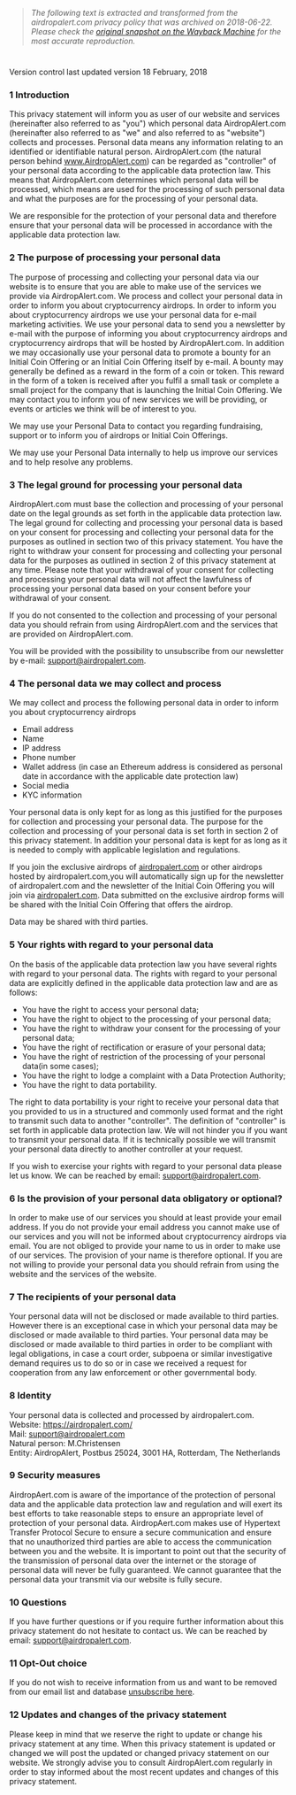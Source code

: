 > *The following text is extracted and transformed from the airdropalert.com privacy policy that was archived on 2018-06-22. Please check the [original snapshot on the Wayback Machine](https://web.archive.org/web/20180622171632id_/https%3A//airdropalert.com/PrivacyStatement) for the most accurate reproduction.*

# 

Version control last updated version 18 February, 2018

### 1 Introduction

This privacy statement will inform you as user of our website and services (hereinafter also referred to as "you") which personal data AirdropAlert.com (hereinafter also referred to as "we" and also referred to as "website") collects and processes. Personal data means any information relating to an identified or identifiable natural person. AirdropAlert.com (the natural person behind www.AirdropAlert.com) can be regarded as "controller" of your personal data according to the applicable data protection law. This means that AirdropAlert.com determines which personal data will be processed, which means are used for the processing of such personal data and what the purposes are for the processing of your personal data.

We are responsible for the protection of your personal data and therefore ensure that your personal data will be processed in accordance with the applicable data protection law.

### 2 The purpose of processing your personal data

The purpose of processing and collecting your personal data via our website is to ensure that you are able to make use of the services we provide via AirdropAlert.com. We process and collect your personal data in order to inform you about cryptocurrency airdrops. In order to inform you about cryptocurrency airdrops we use your personal data for e-mail marketing activities. We use your personal data to send you a newsletter by e-mail with the purpose of informing you about cryptocurrency airdrops and cryptocurrency airdrops that will be hosted by AirdropAlert.com. In addition we may occasionally use your personal data to promote a bounty for an Initial Coin Offering or an Initial Coin Offering itself by e-mail. A bounty may generally be defined as a reward in the form of a coin or token. This reward in the form of a token is received after you fulfil a small task or complete a small project for the company that is launching the Initial Coin Offering. We may contact you to inform you of new services we will be providing, or events or articles we think will be of interest to you.

We may use your Personal Data to contact you regarding fundraising, support or to inform you of airdrops or Initial Coin Offerings.

We may use your Personal Data internally to help us improve our services and to help resolve any problems.

### 3 The legal ground for processing your personal data

AirdropAlert.com must base the collection and processing of your personal date on the legal grounds as set forth in the applicable data protection law. The legal ground for collecting and processing your personal data is based on your consent for processing and collecting your personal data for the purposes as outlined in section two of this privacy statement. You have the right to withdraw your consent for processing and collecting your personal data for the purposes as outlined in section 2 of this privacy statement at any time. Please note that your withdrawal of your consent for collecting and processing your personal data will not affect the lawfulness of processing your personal data based on your consent before your withdrawal of your consent.

If you do not consented to the collection and processing of your personal data you should refrain from using AirdropAlert.com and the services that are provided on AirdropAlert.com.

You will be provided with the possibility to unsubscribe from our newsletter by e-mail: [support@airdropalert.com](mailto:support@airdropalert.com).

### 4 The personal data we may collect and process

We may collect and process the following personal data in order to inform you about cryptocurrency airdrops 

  * Email address
  * Name
  * IP address
  * Phone number
  * Wallet address (in case an Ethereum address is considered as personal date in accordance with the applicable date protection law)
  * Social media
  * KYC information



Your personal data is only kept for as long as this justified for the purposes for collection and processing your personal data. The purpose for the collection and processing of your personal data is set forth in section 2 of this privacy statement. In addition your personal data is kept for as long as it is needed to comply with applicable legislation and regulations.

If you join the exclusive airdrops of [airdropalert.com](https://airdropalert.com/) or other airdrops hosted by airdropalert.com,you will automatically sign up for the newsletter of airdropalert.com and the newsletter of the Initial Coin Offering you will join via [airdropalert.com](https://airdropalert.com/). Data submitted on the exclusive airdrop forms will be shared with the Initial Coin Offering that offers the airdrop.

Data may be shared with third parties.

### 5 Your rights with regard to your personal data

On the basis of the applicable data protection law you have several rights with regard to your personal data. The rights with regard to your personal data are explicitly defined in the applicable data protection law and are as follows:

  * You have the right to access your personal data;
  * You have the right to object to the processing of your personal data;
  * You have the right to withdraw your consent for the processing of your personal data;
  * You have the right of rectification or erasure of your personal data;
  * You have the right of restriction of the processing of your personal data(in some cases);
  * You have the right to lodge a complaint with a Data Protection Authority;
  * You have the right to data portability.



The right to data portability is your right to receive your personal data that you provided to us in a structured and commonly used format and the right to transmit such data to another "controller". The definition of "controller" is set forth in applicable data protection law. We will not hinder you if you want to transmit your personal data. If it is technically possible we will transmit your personal data directly to another controller at your request.

If you wish to exercise your rights with regard to your personal data please let us know. We can be reached by email: [support@airdropalert.com](mailto:support@airdropalert.com).

### 6 Is the provision of your personal data obligatory or optional?

In order to make use of our services you should at least provide your email address. If you do not provide your email address you cannot make use of our services and you will not be informed about cryptocurrency airdrops via email. You are not obliged to provide your name to us in order to make use of our services. The provision of your name is therefore optional. If you are not willing to provide your personal data you should refrain from using the website and the services of the website.

### 7 The recipients of your personal data

Your personal data will not be disclosed or made available to third parties. However there is an exceptional case in which your personal data may be disclosed or made available to third parties. Your personal data may be disclosed or made available to third parties in order to be compliant with legal obligations, in case a court order, subpoena or similar investigative demand requires us to do so or in case we received a request for cooperation from any law enforcement or other governmental body.

### 8 Identity

Your personal data is collected and processed by airdropalert.com.  
Website: <https://airdropalert.com/>  
Mail: [support@airdropalert.com](mailto:support@airdropalert.com)  
Natural person: M.Christensen  
Entity: AirdropAlert, Postbus 25024, 3001 HA, Rotterdam, The Netherlands

### 9 Security measures

AirdropAert.com is aware of the importance of the protection of personal data and the applicable data protection law and regulation and will exert its best efforts to take reasonable steps to ensure an appropriate level of protection of your personal data. AirdropAert.com makes use of Hypertext Transfer Protocol Secure to ensure a secure communication and ensure that no unauthorized third parties are able to access the communication between you and the website. It is important to point out that the security of the transmission of personal data over the internet or the storage of personal data will never be fully guaranteed. We cannot guarantee that the personal data your transmit via our website is fully secure.

### 10 Questions

If you have further questions or if you require further information about this privacy statement do not hesitate to contact us. We can be reached by email: [support@airdropalert.com](mailto:support@airdropalert.com).

### 11 Opt-Out choice

If you do not wish to receive information from us and want to be removed from our email list and database [unsubscribe here](https://airdropalert.com/unsubscribe).

### 12 Updates and changes of the privacy statement

Please keep in mind that we reserve the right to update or change his privacy statement at any time. When this privacy statement is updated or changed we will post the updated or changed privacy statement on our website. We strongly advise you to consult AirdropAlert.com regularly in order to stay informed about the most recent updates and changes of this privacy statement.
